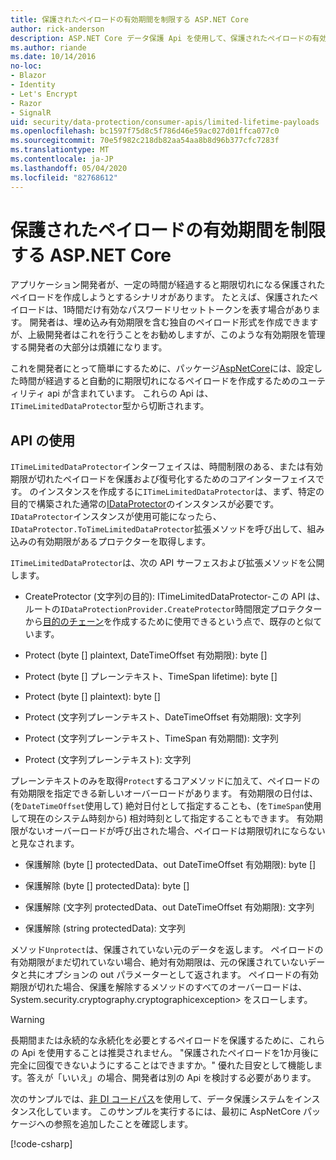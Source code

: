 ```yaml
---
title: 保護されたペイロードの有効期間を制限する ASP.NET Core
author: rick-anderson
description: ASP.NET Core データ保護 Api を使用して、保護されたペイロードの有効期間を制限する方法について説明します。
ms.author: riande
ms.date: 10/14/2016
no-loc:
- Blazor
- Identity
- Let's Encrypt
- Razor
- SignalR
uid: security/data-protection/consumer-apis/limited-lifetime-payloads
ms.openlocfilehash: bc1597f75d8c5f786d46e59ac027d01ffca077c0
ms.sourcegitcommit: 70e5f982c218db82aa54aa8b8d96b377cfc7283f
ms.translationtype: MT
ms.contentlocale: ja-JP
ms.lasthandoff: 05/04/2020
ms.locfileid: "82768612"
---
```

# <a name="limit-the-lifetime-of-protected-payloads-in-aspnet-core"></a>保護されたペイロードの有効期間を制限する ASP.NET Core

アプリケーション開発者が、一定の時間が経過すると期限切れになる保護されたペイロードを作成しようとするシナリオがあります。 たとえば、保護されたペイロードは、1時間だけ有効なパスワードリセットトークンを表す場合があります。 開発者は、埋め込み有効期限を含む独自のペイロード形式を作成できますが、上級開発者はこれを行うことをお勧めしますが、このような有効期限を管理する開発者の大部分は煩雑になります。

これを開発者にとって簡単にするために、パッケージ[AspNetCore](https://www.nuget.org/packages/Microsoft.AspNetCore.DataProtection.Extensions/)には、設定した時間が経過すると自動的に期限切れになるペイロードを作成するためのユーティリティ api が含まれています。 これらの Api は、 `ITimeLimitedDataProtector`型から切断されます。

## <a name="api-usage"></a>API の使用

`ITimeLimitedDataProtector`インターフェイスは、時間制限のある、または有効期限が切れたペイロードを保護および復号化するためのコアインターフェイスです。 のインスタンスを作成するに`ITimeLimitedDataProtector`は、まず、特定の目的で構築された通常の[IDataProtector](xref:security/data-protection/consumer-apis/overview)のインスタンスが必要です。 `IDataProtector`インスタンスが使用可能になったら、 `IDataProtector.ToTimeLimitedDataProtector`拡張メソッドを呼び出して、組み込みの有効期限があるプロテクターを取得します。

`ITimeLimitedDataProtector`は、次の API サーフェスおよび拡張メソッドを公開します。

* CreateProtector (文字列の目的): ITimeLimitedDataProtector-この API は、ルートの`IDataProtectionProvider.CreateProtector`時間限定プロテクターから[目的のチェーン](xref:security/data-protection/consumer-apis/purpose-strings)を作成するために使用できるという点で、既存のと似ています。

* Protect (byte [] plaintext, DateTimeOffset 有効期限): byte []

* Protect (byte [] プレーンテキスト、TimeSpan lifetime): byte []

* Protect (byte [] plaintext): byte []

* Protect (文字列プレーンテキスト、DateTimeOffset 有効期限): 文字列

* Protect (文字列プレーンテキスト、TimeSpan 有効期間): 文字列

* Protect (文字列プレーンテキスト): 文字列

プレーンテキストのみを取得`Protect`するコアメソッドに加えて、ペイロードの有効期限を指定できる新しいオーバーロードがあります。 有効期限の日付は、(を`DateTimeOffset`使用して) 絶対日付として指定することも、(を`TimeSpan`使用して現在のシステム時刻から) 相対時刻として指定することもできます。 有効期限がないオーバーロードが呼び出された場合、ペイロードは期限切れにならないと見なされます。

* 保護解除 (byte [] protectedData、out DateTimeOffset 有効期限): byte []

* 保護解除 (byte [] protectedData): byte []

* 保護解除 (文字列 protectedData、out DateTimeOffset 有効期限): 文字列

* 保護解除 (string protectedData): 文字列

メソッド`Unprotect`は、保護されていない元のデータを返します。 ペイロードの有効期限がまだ切れていない場合、絶対有効期限は、元の保護されていないデータと共にオプションの out パラメーターとして返されます。 ペイロードの有効期限が切れた場合、保護を解除するメソッドのすべてのオーバーロードは、System.security.cryptography.cryptographicexception> をスローします。

>[!WARNING]
> 長期間または永続的な永続化を必要とするペイロードを保護するために、これらの Api を使用することは推奨されません。 "保護されたペイロードを1か月後に完全に回復できないようにすることはできますか。" 優れた目安として機能します。答えが「いいえ」の場合、開発者は別の Api を検討する必要があります。

次のサンプルでは、[非 DI コードパス](xref:security/data-protection/configuration/non-di-scenarios)を使用して、データ保護システムをインスタンス化しています。 このサンプルを実行するには、最初に AspNetCore パッケージへの参照を追加したことを確認します。

[!code-csharp[](limited-lifetime-payloads/samples/limitedlifetimepayloads.cs)]
